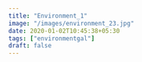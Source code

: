 ```yaml
---
title: "Environment_1"
image: "/images/environment_23.jpg"
date: 2020-01-02T10:45:38+05:30
tags: ["environmentgal"]
draft: false
---
```


